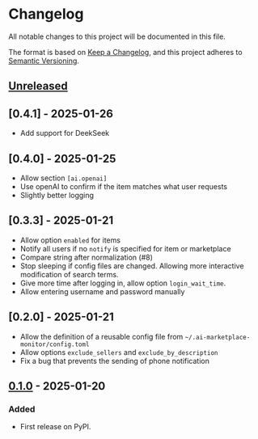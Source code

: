 # Changelog

All notable changes to this project will be documented in this file.

The format is based on [Keep a Changelog](https://keepachangelog.com/en/1.0.0/),
and this project adheres to [Semantic Versioning](https://semver.org/spec/v2.0.0.html).

## [Unreleased]

## [0.4.1] - 2025-01-26

- Add support for DeekSeek

## [0.4.0] - 2025-01-25

- Allow section `[ai.openai]`
- Use openAI to confirm if the item matches what user requests
- Slightly better logging

## [0.3.3] - 2025-01-21

- Allow option `enabled` for items
- Notify all users if no `notify` is specified for item or marketplace
- Compare string after normalization (#8)
- Stop sleeping if config files are changed. Allowing more interactive modification of search terms.
- Give more time after logging in, allow option `login_wait_time`.
- Allow entering username and password manually

## [0.2.0] - 2025-01-21

- Allow the definition of a reusable config file from `~/.ai-marketplace-monitor/config.toml`
- Allow options `exclude_sellers` and `exclude_by_description`
- Fix a bug that prevents the sending of phone notification

## [0.1.0] - 2025-01-20

### Added

- First release on PyPI.

[Unreleased]: https://github.com/BoPeng/ai-marketplace-monitor/compare/v0.1.0...HEAD
[0.1.0]: https://github.com/BoPeng/ai-marketplace-monitor/compare/releases/tag/v0.1.0
